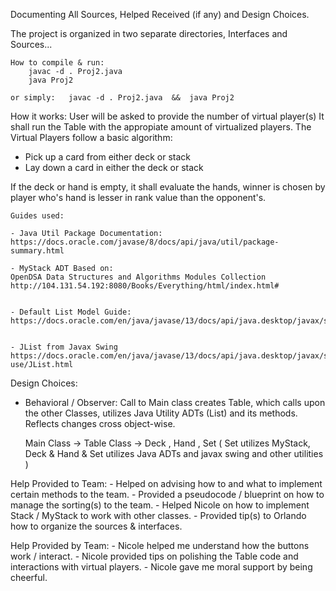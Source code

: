 <!--
    Francisco J. Melendez Laureano
    CCOM-4029 : Java Project 2 (Rummy Card Game)
    Professor: Patricia Ordonez
-->



Documenting All Sources, Helped Received (if any) and Design Choices.


The project is organized in two separate directories, Interfaces and Sources...

    How to compile & run:
        javac -d . Proj2.java
        java Proj2

    or simply:   javac -d . Proj2.java  &&  java Proj2


How it works:
User will be asked to provide the number of virtual player(s)
It shall run the Table with the appropiate amount of virtualized players.
The Virtual Players follow a basic algorithm:
* Pick up a card from either deck or stack
* Lay down a card in either the deck or stack

If the deck or hand is empty, it shall evaluate the hands,
winner is chosen by player who's hand is lesser in rank value than the opponent's.



    Guides used:

    - Java Util Package Documentation:
    https://docs.oracle.com/javase/8/docs/api/java/util/package-summary.html

    - MyStack ADT Based on:
    OpenDSA Data Structures and Algorithms Modules Collection
    http://104.131.54.192:8080/Books/Everything/html/index.html#


    - Default List Model Guide:
    https://docs.oracle.com/en/java/javase/13/docs/api/java.desktop/javax/swing/DefaultListModel.html


    - JList from Javax Swing
    https://docs.oracle.com/en/java/javase/13/docs/api/java.desktop/javax/swing/class-use/JList.html



Design Choices:

- Behavioral / Observer:
Call to Main class creates Table, which calls upon the other Classes,
utilizes Java Utility ADTs (List) and its methods. Reflects changes cross object-wise.


    Main Class
        -> Table Class
            -> Deck , Hand , Set ( Set utilizes MyStack, 
                                Deck & Hand & Set utilizes Java ADTs
                                and javax swing and other utilities )



Help Provided to Team:
    - Helped on advising how to and what to implement certain methods to the team.
    - Provided a pseudocode / blueprint on how to manage the sorting(s) to the team.
    - Helped Nicole on how to implement Stack / MyStack to work with other classes.
    - Provided tip(s) to Orlando how to organize the sources & interfaces.

Help Provided by Team:
    - Nicole helped me understand how the buttons work / interact.
    - Nicole provided tips on polishing the Table code and interactions with virtual players.
    - Nicole gave me moral support by being cheerful.